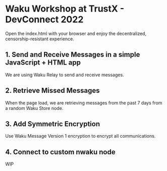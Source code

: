 # Waku Workshop at TrustX - DevConnect 2022

Open the index.html with your browser and enjoy the decentralized, censorship-resistant experience.

## 1. Send and Receive Messages in a simple JavaScript + HTML app

We are using Waku Relay to send and receive messages.

## 2. Retrieve Missed Messages

When the page load, we are retrieving messages from the past 7 days from a random Waku Store node.

## 3. Add Symmetric Encryption

Use Waku Message Version 1 encryption to encrypt all communications.

## 4. Connect to custom nwaku node

WIP
